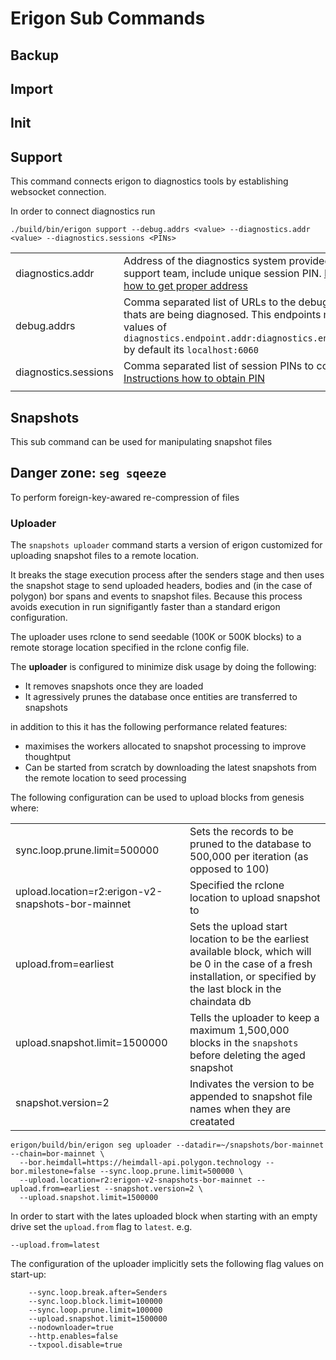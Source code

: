 # Erigon Sub Commands

## Backup

## Import

## Init

## Support

This command connects erigon to diagnostics tools by establishing websocket connection.

In order to connect diagnostics run

```
./build/bin/erigon support --debug.addrs <value> --diagnostics.addr <value> --diagnostics.sessions <PINs>
```

|                      |                                                                                                                                                                                                            |
|----------------------|------------------------------------------------------------------------------------------------------------------------------------------------------------------------------------------------------------|
| diagnostics.addr     | Address of the diagnostics system provided by the support team, include unique session PIN. [Instructions how to get proper address](https://github.com/erigontech/diagnostics?tab=readme-ov-file#step-4) |
| debug.addrs          | Comma separated list of URLs to the debug endpoints thats are being diagnosed. This endpoints must match values of `diagnostics.endpoint.addr:diagnostics.endpoint.port` by default its `localhost:6060`   |
| diagnostics.sessions | Comma separated list of session PINs to connect to [Instructions how to obtain PIN](https://github.com/erigontech/diagnostics?tab=readme-ov-file#step-2)                                                   |
|                      |                                                                                                                                                                                                            |

## Snapshots

This sub command can be used for manipulating snapshot files

## Danger zone: `seg sqeeze`

To perform foreign-key-awared re-compression of files

### Uploader

The `snapshots uploader` command starts a version of erigon customized for uploading snapshot files to
a remote location.

It breaks the stage execution process after the senders stage and then uses the snapshot stage to send
uploaded headers, bodies and (in the case of polygon) bor spans and events to snapshot files. Because
this process avoids execution in run signifigantly faster than a standard erigon configuration.

The uploader uses rclone to send seedable (100K or 500K blocks) to a remote storage location specified
in the rclone config file.

The **uploader** is configured to minimize disk usage by doing the following:

* It removes snapshots once they are loaded
* It agressively prunes the database once entities are transferred to snapshots

in addition to this it has the following performance related features:

* maximises the workers allocated to snapshot processing to improve thoughtput
* Can be started from scratch by downloading the latest snapshots from the remote location to seed processing

The following configuration can be used to upload blocks from genesis where:

|                                                    |                                                                                                                                                                            |
|----------------------------------------------------|----------------------------------------------------------------------------------------------------------------------------------------------------------------------------|
| sync.loop.prune.limit=500000                       | Sets the records to be pruned to the database to 500,000 per iteration (as opposed to 100)                                                                                 |
| upload.location=r2:erigon-v2-snapshots-bor-mainnet | Specified the rclone location to upload snapshot to                                                                                                                        |
| upload.from=earliest                               | Sets the upload start location to be the earliest available block, which will be 0 in the case of a fresh installation, or specified by the last block in the chaindata db |
| upload.snapshot.limit=1500000                      | Tells the uploader to keep a maximum 1,500,000 blocks in the `snapshots` before deleting the aged snapshot                                                                 |
| snapshot.version=2                                 | Indivates the version to be appended to snapshot file names when they are creatated                                                                                        |

```shell
erigon/build/bin/erigon seg uploader --datadir=~/snapshots/bor-mainnet --chain=bor-mainnet \
  --bor.heimdall=https://heimdall-api.polygon.technology --bor.milestone=false --sync.loop.prune.limit=500000 \
  --upload.location=r2:erigon-v2-snapshots-bor-mainnet --upload.from=earliest --snapshot.version=2 \
  --upload.snapshot.limit=1500000 
```

In order to start with the lates uploaded block when starting with an empty drive set the `upload.from` flag to
`latest`. e.g.

```shell
--upload.from=latest
```

The configuration of the uploader implicitly sets the following flag values on start-up:

```shell
    --sync.loop.break.after=Senders
	--sync.loop.block.limit=100000
	--sync.loop.prune.limit=100000
	--upload.snapshot.limit=1500000 
	--nodownloader=true
	--http.enables=false
	--txpool.disable=true
```
